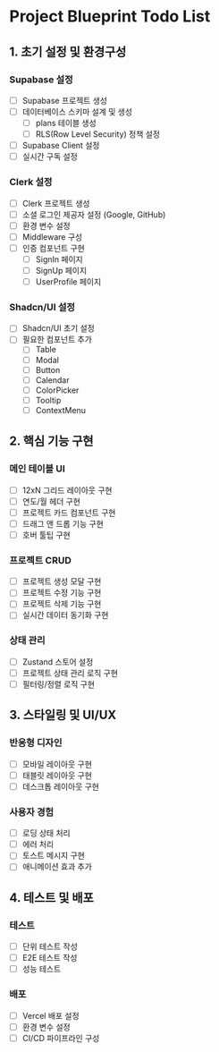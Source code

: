 # Project Blueprint Todo List

## 1. 초기 설정 및 환경구성

### Supabase 설정
- [ ] Supabase 프로젝트 생성
- [ ] 데이터베이스 스키마 설계 및 생성
  - [ ] plans 테이블 생성
  - [ ] RLS(Row Level Security) 정책 설정
- [ ] Supabase Client 설정
- [ ] 실시간 구독 설정

### Clerk 설정
- [ ] Clerk 프로젝트 생성
- [ ] 소셜 로그인 제공자 설정 (Google, GitHub)
- [ ] 환경 변수 설정
- [ ] Middleware 구성
- [ ] 인증 컴포넌트 구현
  - [ ] SignIn 페이지
  - [ ] SignUp 페이지
  - [ ] UserProfile 페이지

### Shadcn/UI 설정
- [ ] Shadcn/UI 초기 설정
- [ ] 필요한 컴포넌트 추가
  - [ ] Table
  - [ ] Modal
  - [ ] Button
  - [ ] Calendar
  - [ ] ColorPicker
  - [ ] Tooltip
  - [ ] ContextMenu

## 2. 핵심 기능 구현

### 메인 테이블 UI
- [ ] 12xN 그리드 레이아웃 구현
- [ ] 연도/월 헤더 구현
- [ ] 프로젝트 카드 컴포넌트 구현
- [ ] 드래그 앤 드롭 기능 구현
- [ ] 호버 툴팁 구현

### 프로젝트 CRUD
- [ ] 프로젝트 생성 모달 구현
- [ ] 프로젝트 수정 기능 구현
- [ ] 프로젝트 삭제 기능 구현
- [ ] 실시간 데이터 동기화 구현

### 상태 관리
- [ ] Zustand 스토어 설정
- [ ] 프로젝트 상태 관리 로직 구현
- [ ] 필터링/정렬 로직 구현

## 3. 스타일링 및 UI/UX

### 반응형 디자인
- [ ] 모바일 레이아웃 구현
- [ ] 태블릿 레이아웃 구현
- [ ] 데스크톱 레이아웃 구현

### 사용자 경험
- [ ] 로딩 상태 처리
- [ ] 에러 처리
- [ ] 토스트 메시지 구현
- [ ] 애니메이션 효과 추가

## 4. 테스트 및 배포

### 테스트
- [ ] 단위 테스트 작성
- [ ] E2E 테스트 작성
- [ ] 성능 테스트

### 배포
- [ ] Vercel 배포 설정
- [ ] 환경 변수 설정
- [ ] CI/CD 파이프라인 구성
